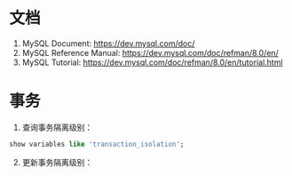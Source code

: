 # 文档
1. MySQL Document: https://dev.mysql.com/doc/
2. MySQL Reference Manual: https://dev.mysql.com/doc/refman/8.0/en/
3. MySQL Tutorial: https://dev.mysql.com/doc/refman/8.0/en/tutorial.html
# 事务
1. 查询事务隔离级别：
```sql
show variables like 'transaction_isolation';
```
2. 更新事务隔离级别：
